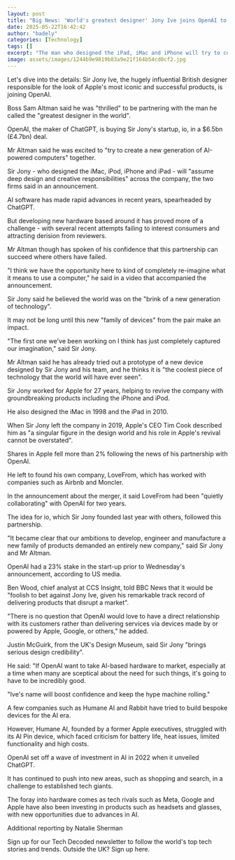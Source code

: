```yaml
---
layout: post
title: "Big News: 'World's greatest designer' Jony Ive joins OpenAI to 'reimagine' computers"
date: 2025-05-22T16:42:42
author: "badely"
categories: [Technology]
tags: []
excerpt: "The man who designed the iPad, iMac and iPhone will try to come up with a new generation of products for the AI era."
image: assets/images/1244b9e9819b83a9e21f164b54cd0cf2.jpg
---
```


Let's dive into the details: Sir Jony Ive, the hugely influential British designer responsible for the look of Apple's most iconic and successful products, is joining OpenAI.

Boss Sam Altman said he was "thrilled" to be partnering with the man he called the "greatest designer in the world". 

OpenAI, the maker of ChatGPT, is buying Sir Jony's startup, io, in a $6.5bn (£4.7bn) deal.

Mr Altman said he was excited to "try to create a new generation of AI-powered computers" together.

Sir Jony - who designed the iMac, iPod, iPhone and iPad - will "assume deep design and creative responsibilities" across the company, the two firms said in an announcement.

AI software has made rapid advances in recent years, spearheaded by ChatGPT.

But developing new hardware based around it has proved more of a challenge - with several recent attempts failing to interest consumers and attracting derision from reviewers.

Mr Altman though has spoken of his confidence that this partnership can succeed where others have failed.

"I think we have the opportunity here to kind of completely re-imagine what it means to use a computer," he said in a video that accompanied the announcement.

Sir Jony said he believed the world was on the "brink of a new generation of technology". 

It may not be long until this new "family of devices" from the pair make an impact. 

"The first one we've been working on I think has just completely captured our imagination," said Sir Jony.

Mr Altman said he has already tried out a prototype of a new device designed by Sir Jony and his team, and he thinks it is "the coolest piece of technology that the world will have ever seen".

Sir Jony worked for Apple for 27 years, helping to revive the company with groundbreaking products including the iPhone and iPod.

He also designed the iMac in 1998 and the iPad in 2010.

When Sir Jony left the company in 2019, Apple's CEO Tim Cook described him as "a singular figure in the design world and his role in Apple's revival cannot be overstated".

Shares in Apple fell more than 2% following the news of his partnership with OpenAI.

He left to found his own company, LoveFrom, which has worked with companies such as Airbnb and Moncler.

In the announcement about the merger, it said LoveFrom had been "quietly collaborating" with OpenAI for two years. 

The idea for io, which Sir Jony founded last year with others, followed this partnership.

"It became clear that our ambitions to develop, engineer and manufacture a new family of products demanded an entirely new company," said Sir Jony and Mr Altman.

OpenAI had a 23% stake in the start-up prior to Wednesday's announcement, according to US media.

Ben Wood, chief analyst at CCS Insight, told BBC News that it would be "foolish to bet against Jony Ive, given his remarkable track record of delivering products that disrupt a market". 

"There is no question that OpenAI would love to have a direct relationship with its customers rather than delivering services via devices made by or powered by Apple, Google, or others," he added.

Justin McGuirk, from the UK's Design Museum, said Sir Jony "brings serious design credibility". 

He said: "If OpenAI want to take AI-based hardware to market, especially at a time when many are sceptical about the need for such things, it's going to have to be incredibly good. 

"Ive's name will boost confidence and keep the hype machine rolling."

A few companies such as Humane AI and Rabbit have tried to build bespoke devices for the AI era.

However, Humane AI, founded by a former Apple executives, struggled with its AI Pin device, which faced criticism for battery life, heat issues, limited functionality and high costs.

OpenAI set off a wave of investment in AI in 2022 when it unveiled ChatGPT.

It has continued to push into new areas, such as shopping and search, in a challenge to established tech giants.

The foray into hardware comes as tech rivals such as Meta, Google and Apple have also been investing in products such as headsets and glasses, with new opportunities due to advances in AI.

Additional reporting by Natalie Sherman

Sign up for our Tech Decoded newsletter to follow the world's top tech stories and trends. Outside the UK? Sign up here.


